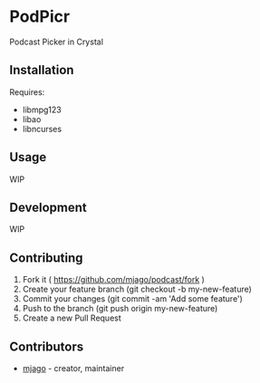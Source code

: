 # PodPicr

Podcast Picker in Crystal

## Installation

Requires:
 - libmpg123
 - libao
 - libncurses

## Usage

WIP

## Development

WIP

## Contributing

1. Fork it ( https://github.com/mjago/podcast/fork )
2. Create your feature branch (git checkout -b my-new-feature)
3. Commit your changes (git commit -am 'Add some feature')
4. Push to the branch (git push origin my-new-feature)
5. Create a new Pull Request

## Contributors

- [mjago](https://github.com/mjago) - creator, maintainer
